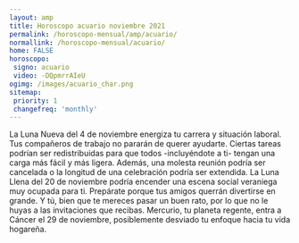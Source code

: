 ```yaml
---
layout: amp
title: Horoscopo acuario noviembre 2021 
permalink: /horoscopo-mensual/amp/acuario/
normallink: /horoscopo-mensual/acuario/
home: FALSE
horoscopo:
 signo: acuario
 video: -DQpmrrAIeU
ogimg: /images/acuario_char.png
sitemap:
 priority: 1
 changefreq: 'monthly'
---
```



La Luna Nueva del 4 de noviembre energiza tu carrera y situación laboral. Tus compañeros de trabajo no pararán de querer ayudarte. Ciertas tareas podrían ser redistribuidas para que todos -incluyéndote a ti- tengan una carga más fácil y más ligera. Además, una molesta reunión podría ser cancelada o la longitud de una celebración podría ser extendida. La Luna Llena del 20 de noviembre podría encender una escena social veraniega muy ocupada para ti. Prepárate porque tus amigos querrán divertirse en grande. Y tú, bien que te mereces pasar un buen rato, por lo que no le huyas a las invitaciones que recibas. Mercurio, tu planeta regente, entra a Cáncer el 29 de noviembre, posiblemente desviado tu enfoque hacia tu vida hogareña.  